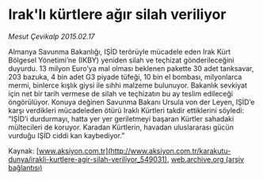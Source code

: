 # Irak'lı kürtlere ağır silah veriliyor

*Mesut Çevikalp 2015.02.17*

<div class="pNewsDetailMainContent" itemprop="articleBody">
 <p>
  Almanya Savunma Bakanlığı, IŞİD terörüyle mücadele eden Irak Kürt Bölgesel Yönetimi’ne (IKBY) yeniden silah ve teçhizat gönderileceğini duyurdu. 13 milyon Euro’ya mal olması beklenen pakette 30 adet tanksavar, 203 bazuka, 4 bin adet G3 piyade tüfeği, 10 bin el bombası, milyonlarca mermi, binlerce kışlık giysi ile sıhhi malzeme bulunuyor. Bakanlık sevkiyat için net bir tarih vermese de silah ve teçhizatın bu ay teslim edileceği öngörülüyor. Konuya değinen Savunma Bakanı Ursula von der Leyen, IŞİD’e karşı verdikleri mücadeleden ötürü Iraklı Kürtleri takdir ettiklerini söyledi: “IŞİD’i durdurmayı, hatta yer yer geriletmeyi başaran Kürtler sahadaki mültecileri de koruyor. Karadan Kürtlerin, havadan uluslararası gücün vurduğu IŞİD ciddi kan kaybediyor.”
 </p>
</div>


Kaynak: [www.aksiyon.com.tr](http://www.aksiyon.com.tr/karakutu-dunya/irakli-kurtlere-agir-silah-veriliyor_549031), [web.archive.org (arşiv bağlantısı)](http://web.archive.org/web/20150730060034/http://www.aksiyon.com.tr/karakutu-dunya/irakli-kurtlere-agir-silah-veriliyor_549031)
